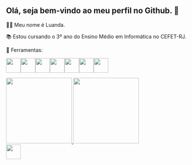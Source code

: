 ## Olá, seja bem-vindo ao meu perfil no Github. 👋
👩🏽 Meu nome é Luanda.

📚 Estou cursando o 3º ano do Ensino Médio em Informática no CEFET-RJ.

🔧 Ferramentas:

<img src="https://cdn.jsdelivr.net/gh/devicons/devicon/icons/bootstrap/bootstrap-original.svg" width="40" height="40"/><img src="https://cdn.jsdelivr.net/gh/devicons/devicon/icons/css3/css3-original.svg" width="40" height="40"/><img src="https://cdn.jsdelivr.net/gh/devicons/devicon/icons/html5/html5-original.svg" width="40" height="40"/><img src="https://cdn.jsdelivr.net/gh/devicons/devicon/icons/linux/linux-original.svg" width="40" height="40"/><img src="https://cdn.jsdelivr.net/gh/devicons/devicon/icons/php/php-original.svg" width="40" height="40"/><img src="https://cdn.jsdelivr.net/gh/devicons/devicon/icons/postgresql/postgresql-original.svg" width="40" height="40"/><img src="https://cdn.jsdelivr.net/gh/devicons/devicon/icons/python/python-original.svg" width="40" height="40"/>

<div>
<a href="https://github.com/luarodri">
<img height="180em" src="https://github-readme-stats.vercel.app/api/top-langs/?username=luarodri&layout=compact&langs_count=7&theme=tokyonight"/>
<img height="180em" src="https://github-readme-stats.vercel.app/api?username=luarodri&show_icons=true&theme=tokyonight&include_all_commits=true&count_private=true"/>
</div>

<img src="https://pds.joins.com/news/component/htmlphoto_mmdata/201809/27/0a3adec9-7b93-4919-ade0-9d1b3bac7034.gif" width="40" height="40">






          
          
          
          
          


